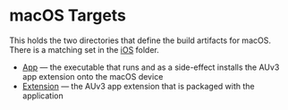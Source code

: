 # macOS Targets

This holds the two directories that define the build artifacts for macOS. There is a matching set in the [iOS](../iOS)
folder.

* [App](App) — the executable that runs and as a side-effect installs the AUv3 app extension onto the macOS device
* [Extension](Extension) — the AUv3 app extension that is packaged with the application
